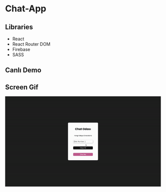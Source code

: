 # Chat-App

## Libraries

- React
- React Router DOM
- Firebase
- SASS

## Canlı Demo

## Screen Gif

<img src="screen.gif" />

